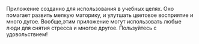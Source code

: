 Приложение созданно для использования в учебных целях. Оно помагает развить мелкую маторику, и улутшать цветовое восприятие и много дугое.
Вообще,этим приложение могут использовать  любые люди для снятия стресса и многое другое.
Пользуйтесь с удовольствием!
